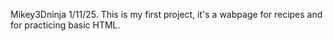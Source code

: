 Mikey3Dninja 1/11/25.
This is my first project, it's a wabpage for recipes and for practicing basic HTML.
